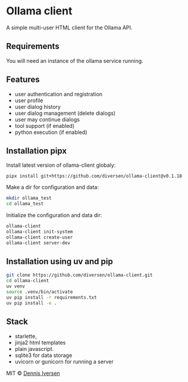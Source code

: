 # Ollama client

A simple multi-user HTML client for the Ollama API.

## Requirements

You will need an instance of the ollama service running.

## Features

* user authentication and registration
* user profile
* user dialog history
* user dialog management (delete dialogs)
* user may continue dialogs
* tool support (if enabled)
* python execution (if enabled)

## Installation pipx

Install latest version of ollama-client globaly:

<!-- LATEST-VERSION-PIPX -->
	pipx install git+https://github.com/diversen/ollama-client@v0.1.18

Make a dir for configuration and data:

```bash
mkdir ollama_test
cd ollama_test
```

Initialize the configuration and data dir:

```bash
ollama-client
ollama-client init-system
ollama-client create-user
ollama-client server-dev
```


## Installation using uv and pip

```bash
git clone https://github.com/diversen/ollama-client.git
cd ollama-client
uv venv
source .venv/bin/activate
uv pip install -r requirements.txt
uv pip install -e .
```

## Stack

* starlette, 
* jinja2 html templates
* plain javascript.
* sqlite3 for data storage
* uvicorn or gunicorn for running a server

MIT © [Dennis Iversen](https://github.com/diversen)
